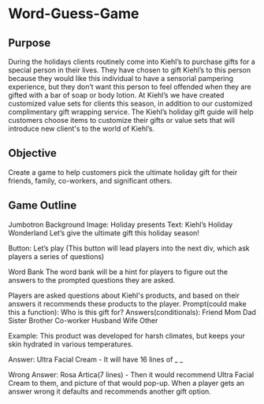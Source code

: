 # Word-Guess-Game 

## Purpose 
During the holidays clients routinely come into Kiehl’s to purchase gifts for a special person in their lives. They have chosen to gift Kiehl’s to this person because they would like this individual to have a sensorial pampering experience, but they don’t want this person to feel offended when they are gifted with a bar of soap or body lotion. At Kiehl’s we have created customized value sets for clients this season, in addition to our customized complimentary gift wrapping service. 
The Kiehl’s holiday gift guide will help customers choose items to customize their gifts or value sets that will introduce new client's to the world of Kiehl’s. 
 
## Objective
Create a game to help customers pick the ultimate holiday gift for their friends, family, co-workers, and significant others.


## Game Outline

Jumbotron
Background Image: Holiday presents
Text: Kiehl’s Holiday Wonderland
Let’s give the ultimate gift this holiday season!

Button: Let’s play (This button will lead players into the next div, which ask players a series of questions) 

Word Bank
The word bank will be a hint for players to figure out the answers to the prompted questions they are asked. 

Players are asked questions about Kiehl's products, and based on their answers it recommends these products to the player.
Prompt(could make this a function): Who is this gift for?
Answers(conditionals): Friend
  Mom
  Dad
 Sister
 Brother
 Co-worker
 Husband
 Wife
Other
 
Example: This product was developed for harsh climates, but keeps your skin hydrated in various temperatures.

Answer: Ultra Facial Cream - It will have 16 lines of _ _

Wrong Answer: Rosa Artica(7 lines) - Then it would recommend Ultra Facial Cream to them, and picture of that would pop-up.
When a player gets an answer wrong it defaults and recommends another gift option.



